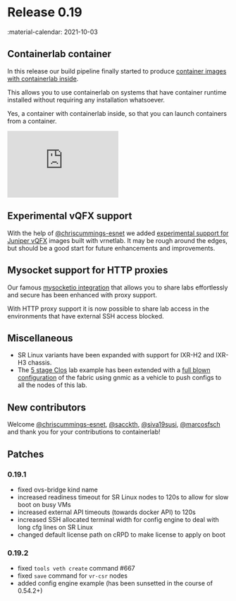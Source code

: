 # Release 0.19

:material-calendar: 2021-10-03

## Containerlab container

In this release our build pipeline finally started to produce [container images with containerlab inside](../install.md#container).

This allows you to use containerlab on systems that have container runtime installed without requiring any installation whatsoever.

Yes, a container with containerlab inside, so that you can launch containers from a container.

<div style="width:50%;height:0;padding-bottom:30%;position:relative;"><iframe src="https://giphy.com/embed/7pHTiZYbAoq40" width="100%" height="100%" style="position:absolute" frameBorder="0" class="giphy-embed" allowFullScreen></iframe></div>

## Experimental vQFX support

With the help of [@chriscummings-esnet](https://github.com/chriscummings-esnet) we added [experimental support for Juniper vQFX](../manual/kinds/vr-vqfx.md) images built with vrnetlab. It may be rough around the edges, but should be a good start for future enhancements and improvements.

## Mysocket support for HTTP proxies

Our famous [mysocketio integration](../manual/published-ports.md) that allows you to share labs effortlessly and secure has been enhanced with proxy support.

With HTTP proxy support it is now possible to share lab access in the environments that have external SSH access blocked.

## Miscellaneous

* SR Linux variants have been expanded with support for IXR-H2 and IXR-H3 chassis.
* The [5 stage Clos](../lab-examples/min-5clos.md) lab example has been extended with a [full blown configuration](../lab-examples/min-5clos.md#configuration-setup) of the fabric using gnmic as a vehicle to push configs to all the nodes of this lab.

## New contributors

Welcome [@chriscummings-esnet](https://github.com/chriscummings-esnet), [@sacckth](https://github.com/sacckth), [@siva19susi](https://github.com/siva19susi), [@marcosfsch](https://github.com/marcosfsch) and thank you for your contributions to containerlab!

## Patches

### 0.19.1

* fixed ovs-bridge kind name
* increased readiness timeout for SR Linux nodes to 120s to allow for slow boot on busy VMs
* increased external API timeouts (towards docker API) to 120s
* increased SSH allocated terminal width for config engine to deal with long cfg lines on SR Linux
* changed default license path on cRPD to make license to apply on boot

### 0.19.2

* fixed `tools veth create` command #667
* fixed `save` command for `vr-csr` nodes
* added config engine example (has been sunsetted in the course of 0.54.2+)
